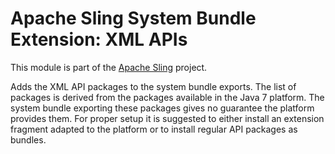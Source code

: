 # Apache Sling System Bundle Extension: XML APIs

This module is part of the [Apache Sling](https://sling.apache.org) project.

Adds the XML API packages to the system bundle exports.
The list of packages is derived from the packages available
in the Java 7 platform. The system bundle exporting these
packages gives no guarantee the platform provides them.
For proper setup it is suggested to either install an
extension fragment adapted to the platform or to install
regular API packages as bundles.
